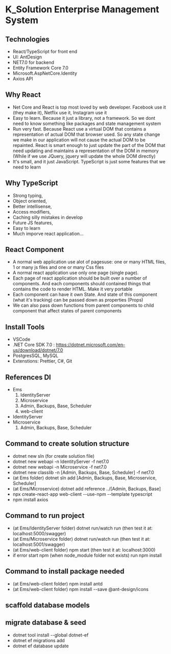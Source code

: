 # K_Solution Enterprise Management System

## Technologies

- React/TypeScript for front end
- UI: AntDesign
- NET7.0 for backend
- Entity Framework Core 7.0
- Microsoft.AspNetCore.Identity
- Axios API

## Why React

- Net Core and React is top most loved by web developer. Facebook use it (they make it), Netflix use it, Instagram use it
- Easy to learn. Because it just a library, not a framework. So we dont need to know something like packages and state management system
- Run very fast. Because React use a virtual DOM that contains a representation of actual DOM that browser used. So any state change we make in our application will not cause the actual DOM to be repainted. React is smart enough to just update the part of the DOM that need updating and maintains a representation of the DOM in memory (While if we use JQuery, jquery will update the whole DOM directly)
- It's small, and it just JavaScript. TypeScript is just some features that we need to learn

## Why TypeScript

- Strong typing,
- Object oriented,
- Better intellisense,
- Access modifiers,
- Caching silly mistakes in develop
- Future JS features,
- Easy to learn
- Much imporve react application...

## React Component

- A normal web application use alot of pagesuse: one or many HTML files, 1 or many js files and one or many Css files
- A normal react application use only one page (single page).
- Each page of react application should be built over a number of components. And each components should contained things that contains the code to render HTML. Make it very portable
- Each component can have it own State. And state of this component (what it's tracking) can be passed down as properties (Props)
- We can also pass down functions from parent components to child component that affect states of parent components

## Install Tools

- VSCode
- .NET Core SDK 7.0 : https://dotnet.microsoft.com/en-us/download/dotnet/7.0
- PostgresSQL, MySQL
- Extenstions: Prettier, C#, Git

## References DI

- Ems
  1. IdentityServer
  1. Microservice
  1. Admin, Backups, Base, Scheduler
  1. web-client
- IdentityServer
- Microservice
  1. Admin, Backups, Base, Scheduler

## Command to create solution structure

- dotnet new sln (for create solution file)
- dotnet new webapi -n IdentityServer -f net7.0
- dotnet new webapi -n Microservice -f net7.0
- dotnet new classlib -n [Admin, Backups, Base, Scheduler] -f net7.0
- (at Ems folder) dotnet sln add [Admin, Backups, Base, Microservice, Scheduler]
- (at Ems/Microservice) dotnet add reference ../[Admin, Backups, Base]
- npx create-react-app web-client --use-npm --template typescript
- npm install axios

## Command to run project

- (at Ems/IdentityServer folder) dotnet run/watch run (then test it at: localhost:5000/swagger)
- (at Ems/Microservice folder) dotnet run/watch run (then test it at: localhost:5001/swagger)
- (at Ems/web-client folder) npm start (then test it at: localhost:3000)
- if error start npm (when node_module folder not exists) run npm install

## Command to install package needed

- (at Ems/web-client folder) npm install antd
- (at Ems/web-client folder) npm install --save @ant-design/icons

## scaffold database models

## migrate database & seed

- dotnet tool install --global dotnet-ef
- dotnet ef migrations add <init>
- dotnet ef database update
